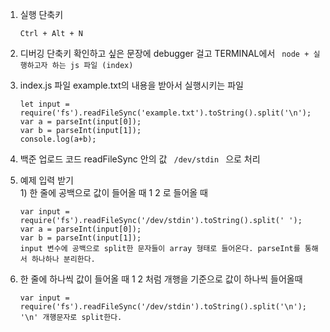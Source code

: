 1. 실행 단축키

   ```
   Ctrl + Alt + N
   ```

2. 디버깅 단축키
   확인하고 싶은 문장에 debugger 걸고
   TERMINAL에서
   <code> node + 실행하고자 하는 js 파일 (index) </code>

3. index.js 파일
   example.txt의 내용을 받아서 실행시키는 파일

   ```
   let input = require('fs').readFileSync('example.txt').toString().split('\n');
   var a = parseInt(input[0]);
   var b = parseInt(input[1]);
   console.log(a+b);
   ```

4. 백준 업로드 코드
   readFileSync 안의 값 <code> /dev/stdin </code> 으로 처리

5. 예제 입력 받기 <br/> 1) 한 줄에 공백으로 값이 들어올 때
   1 2 로 들어올 때

   ```
   var input = require('fs').readFileSync('/dev/stdin').toString().split(' ');
   var a = parseInt(input[0]);
   var b = parseInt(input[1]);
   input 변수에 공백으로 split한 문자들이 array 형태로 들어온다. parseInt를 통해서 하나하나 분리한다.
   ```

6. 한 줄에 하나씩 값이 들어올 때
   1
   2
   처럼 개행을 기준으로 값이 하나씩 들어올때

   ```
   var input = require('fs').readFileSync('/dev/stdin').toString().split('\n');
   '\n' 개행문자로 split한다.
   ```

